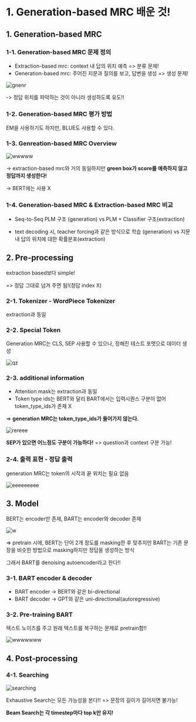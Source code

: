 # 1. Generation-based MRC 배운 것!

## 1. Generation-based MRC

### 1-1. Generation-based MRC 문제 정의

* Extraction-based mrc: context 내 답의 위치 예측 => 분류 문제!
* Generation-based mrc: 주어진 지문과 질의를 보고, 답변을 생성 => 생성 문제!

![gnenr](https://user-images.githubusercontent.com/59636424/136901814-fd35735d-f552-4089-9a9f-7016e9b3ab69.PNG)

-> 정답 위치를 파악하는 것이 아니라 생성하도록 유도!!

### 1-2. Generation-based MRC 평가 방법

EM을 사용하기도 하지만, BLUE도 사용할 수 있다.


### 1-3. Genreation-based MRC Overview

![wwwww](https://user-images.githubusercontent.com/59636424/136902117-ac765305-6653-451b-bb92-87ddd7d1ba93.PNG)

-> extraction-based mrc와 거의 동일하지만 **green box가 score를 예측하지 않고 정답까지 생성한다!**

-> BERT에는 사용 X

### 1-4. Generation-based MRC & Extraction-based MRC 비교

* Seq-to-Seq PLM 구조 (generation) vs PLM + Classifier 구조(extraction)

* text decoding 시, teacher forcing과 같은 방식으로 학습 (generation) vs 지문 내 답의 위치에 대한 확률분포(extraction)

## 2. Pre-processing

extraction based보다 simple!

=> 정답 그대로 넘겨 주면 됨!(정답 index X)

### 2-1. Tokenizer - WordPiece Tokenizer

extraction과 동일

### 2-2. Special Token

Generation MRC는 CLS, SEP 사용할 수 있으나, 정해진 테스트 포맷으로 데이터 생성

![qz](https://user-images.githubusercontent.com/59636424/136903123-72995e9f-d444-49e1-8576-03402da19c33.PNG)

### 2-3. additional information 

* Attention mask는 extraction과 동일
* Token type ids는 BERT와 달리 BART에서는 입력시퀀스 구분이 없어 token_type_ids가 존재 X

=> **generation MRC는 token_type_ids가 들어가지 않는다.**

![rereee](https://user-images.githubusercontent.com/59636424/136903450-947214cc-5c12-4209-ae84-d5e7a9268e06.PNG)

**SEP가 있으면 어느정도 구분이 가능하다!** => question과 context 구분 가능!

### 2-4. 출력 표현 - 정답 출력

generation MRC는 token의 시작과 끝 위치는 필요 없음

![eeeeeeeee](https://user-images.githubusercontent.com/59636424/136903719-fe9872a8-d830-4c10-94bf-a0a1628e4aa9.PNG)

## 3. Model

BERT는 encoder만 존재, BART는 encoder와 decoder 존재

![w](https://user-images.githubusercontent.com/59636424/136904026-37b12c31-a194-472b-899b-447443048038.PNG)

=> pretrain 시에, BERT는 단어 2개 정도를 masking한 후 맞추지만 BART는 기존 문장을 비슷한 방법으로 masking하지만 정답을 생성하는 방식

그래서 BART를 denoising autoencoder라고 한다!!

### 3-1. BART encoder & decoder

* BART encoder -> BERT와 같은 bi-directional
* BART decoder -> GPT와 같은 uni-directional(autoregressive)

### 3-2. Pre-training BART

텍스트 노이즈를 주고 원래 텍스트를 복구하는 문제로 pretrain함!!

![wwwwwww](https://user-images.githubusercontent.com/59636424/136904375-63b9a406-68b6-4425-b2da-19f60d1a1aca.PNG)

## 4. Post-processing

### 4-1. Searching


![searching](https://user-images.githubusercontent.com/59636424/136904496-662632a4-077f-42cf-aab1-d590083d8b3f.PNG)

Exhaustive Search는 모든 가능성을 본다!! => 문장의 길이가 길어지면 불가능!

**Beam Search는 각 timestep마다 top k만 유지!**







